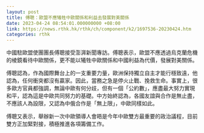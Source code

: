 ```yaml
---
layout: post
title: 傅聰：歐盟不應犧牲中歐關係和利益去發展對美關係
date: 2023-04-24 08:54:01.000000000 +08:00
link: https://news.rthk.hk/rthk/ch/component/k2/1697536-20230424.htm
categories: rthk
---
```


中國駐歐盟使團團長傅聰接受澎湃新聞專訪。傅聰表示，歐盟不應透過烏克蘭危機的棱鏡看待中歐關係，更不能以犧牲中歐關係和中國利益為代價，發展對美關係。

傅聰認為，作為國際舞台上的一支重要力量，歐洲保持獨立自主才能行穩致遠，他認為，任何衝突都沒有贏家。因此，當務之急是停火止戰、挽救生命。事實上，很多歐方官員都強調，無論中歐有何分歧，但有一個「公約數」，應盡最大努力實現和平，認為這是中歐共同努力的基礎。中方始終認為，各國友誼與合作是無止盡，不應該人為設限，又認為中俄合作是「無上限」，中歐同樣如此。

傅聰又表示，舉辦新一次中歐領導人會晤是今年中歐雙方最重要的政治議程，目前雙方正加緊對接，積極推進各項籌備工作。
